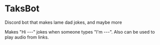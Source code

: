 # TaksBot
Discord bot that makes lame dad jokes, and maybe more

Makes "Hi ---" jokes when someone types "I'm ---". Also can be used to play audio from links.
